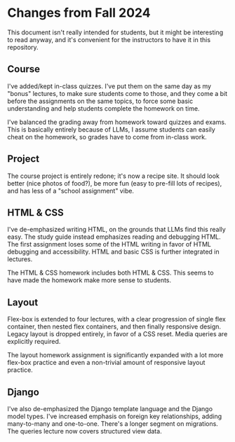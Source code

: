 Changes from Fall 2024
======================

This document isn't really intended for students, but it might be
interesting to read anyway, and it's convenient for the instructors to
have it in this repository.

Course
------

I've added/kept in-class quizzes. I've put them on the same day as
my "bonus" lectures, to make sure students come to those, and they
come a bit before the assignments on the same topics, to force some
basic understanding and help students complete the homework on time.

I've balanced the grading away from homework toward quizzes and
exams. This is basically entirely because of LLMs, I assume students
can easily cheat on the homework, so grades have to come from
in-class work.

Project
-------

The course project is entirely redone; it's now a recipe site. It
should look better (nice photos of food?), be more fun (easy to
pre-fill lots of recipes), and has less of a "school assignment" vibe.

HTML & CSS
----------

I've de-emphasized writing HTML, on the grounds that LLMs find this
really easy. The study guide instead emphasizes reading and debugging
HTML. The first assignment loses some of the HTML writing in favor of
HTML debugging and accessibility. HTML and basic CSS is further
integrated in lectures.

The HTML & CSS homework includes both HTML & CSS. This seems to have
made the homework make more sense to students.

Layout
------

Flex-box is extended to four lectures, with a clear progression of
single flex container, then nested flex containers, and then finally
responsive design. Legacy layout is dropped entirely, in favor of a
CSS reset. Media queries are explicitly required.

The layout homework assignment is significantly expanded with a lot
more flex-box practice and even a non-trivial amount of responsive
layout practice.

Django
------

I've also de-emphasized the Django template language and the Django
model types. I've increased emphasis on foreign key relationships,
adding many-to-many and one-to-one. There's a longer segment on
migrations. The queries lecture now covers structured view data.
